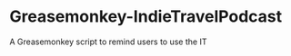 Greasemonkey-IndieTravelPodcast
===============================

A Greasemonkey script to remind users to use the IT